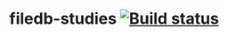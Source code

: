 # filedb-studies [![Build status](https://ci.appveyor.com/api/projects/status/f1qnxxw4m50itinn/branch/master?svg=true)](https://ci.appveyor.com/project/wallymathieu/filedb-studies/branch/master)
